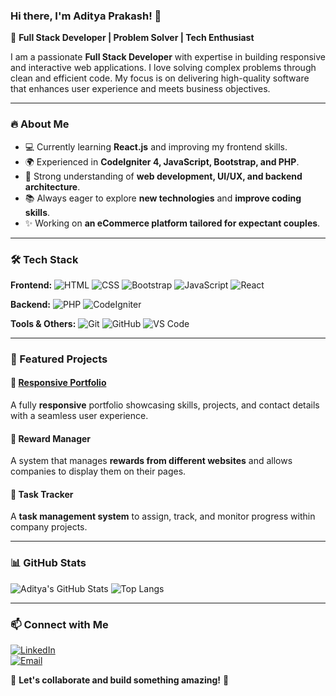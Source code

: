 ### Hi there, I'm Aditya Prakash! 👋

🚀 **Full Stack Developer | Problem Solver | Tech Enthusiast**

I am a passionate **Full Stack Developer** with expertise in building responsive and interactive web applications. I love solving complex problems through clean and efficient code. My focus is on delivering high-quality software that enhances user experience and meets business objectives.

---

### 🔥 About Me
- 💻 Currently learning **React.js** and improving my frontend skills.
- 🌍 Experienced in **CodeIgniter 4, JavaScript, Bootstrap, and PHP**.
- 🎯 Strong understanding of **web development, UI/UX, and backend architecture**.
- 📚 Always eager to explore **new technologies** and **improve coding skills**.
- ✨ Working on **an eCommerce platform tailored for expectant couples**.

---

### 🛠️ Tech Stack

**Frontend:**
![HTML](https://img.shields.io/badge/HTML5-E34F26?style=for-the-badge&logo=html5&logoColor=white)
![CSS](https://img.shields.io/badge/CSS3-1572B6?style=for-the-badge&logo=css3&logoColor=white)
![Bootstrap](https://img.shields.io/badge/Bootstrap-7952B3?style=for-the-badge&logo=bootstrap&logoColor=white)
![JavaScript](https://img.shields.io/badge/JavaScript-F7DF1E?style=for-the-badge&logo=javascript&logoColor=black)
![React](https://img.shields.io/badge/React.js-61DAFB?style=for-the-badge&logo=react&logoColor=black)

**Backend:**
![PHP](https://img.shields.io/badge/PHP-777BB4?style=for-the-badge&logo=php&logoColor=white)
![CodeIgniter](https://img.shields.io/badge/CodeIgniter-EE4623?style=for-the-badge&logo=codeigniter&logoColor=white)

**Tools & Others:**
![Git](https://img.shields.io/badge/Git-F05032?style=for-the-badge&logo=git&logoColor=white)
![GitHub](https://img.shields.io/badge/GitHub-181717?style=for-the-badge&logo=github&logoColor=white)
![VS Code](https://img.shields.io/badge/VS%20Code-007ACC?style=for-the-badge&logo=visual-studio-code&logoColor=white)

---

### 📌 Featured Projects

#### 🔹 [Responsive Portfolio](https://github.com/prakash-aadi22/prakash-aadi22.github.io)
A fully **responsive** portfolio showcasing skills, projects, and contact details with a seamless user experience.

#### 🔹 Reward Manager
A system that manages **rewards from different websites** and allows companies to display them on their pages.

#### 🔹 Task Tracker
A **task management system** to assign, track, and monitor progress within company projects.

---

### 📊 GitHub Stats
![Aditya's GitHub Stats](https://github-readme-stats.vercel.app/api?username=prakash-aadi22&show_icons=true&theme=radical)
![Top Langs](https://github-readme-stats.vercel.app/api/top-langs/?username=prakash-aadi22&layout=compact&theme=radical)

---

### 📫 Connect with Me
[![LinkedIn](https://img.shields.io/badge/LinkedIn-0A66C2?style=for-the-badge&logo=linkedin&logoColor=white)](https://www.linkedin.com/in/aditya-prakash-2209/)  
[![Email](https://img.shields.io/badge/Email-D14836?style=for-the-badge&logo=gmail&logoColor=white)](mailto:prakashaditya2209@gmail.com)  

💬 **Let's collaborate and build something amazing!** 🚀

